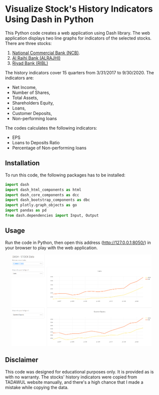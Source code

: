 # Visualize Stock's History Indicators Using Dash in Python

This Python code creates a web application using Dash library. The web application displays two line graphs for indicators of the selected stocks. There are three stocks:
1. [National Commercial Bank (NCB)](https://www.tadawul.com.sa/wps/portal/tadawul/market-participants/issuers/issuers-directory/company-details/!ut/p/z1/04_Sj9CPykssy0xPLMnMz0vMAfIjo8zi_Tx8nD0MLIy83V1DjA0czVx8nYP8PI0MDAz0I4EKzBEKDEJDLYEKjJ0DA11MjQzcTfXDCSkoyE7zBAC-SKhH/?companySymbol=1180).
2. [Al Rajhi Bank (ALRAJHI)](https://www.tadawul.com.sa/wps/portal/tadawul/market-participants/issuers/issuers-directory/company-details/!ut/p/z1/04_Sj9CPykssy0xPLMnMz0vMAfIjo8zi_Tx8nD0MLIy83V1DjA0czVx8nYP8PI0MDAz0I4EKzBEKDEJDLYEKjJ0DA11MjQzcTfXDCSkoyE7zBAC-SKhH/?companySymbol=1120)
3. [Riyad Bank (RIBL)](https://www.tadawul.com.sa/wps/portal/tadawul/market-participants/issuers/issuers-directory/company-details/!ut/p/z1/04_Sj9CPykssy0xPLMnMz0vMAfIjo8zi_Tx8nD0MLIy83V1DjA0czVx8nYP8PI0MDAz0I4EKzBEKDEJDLYEKjJ0DA11MjQzcTfXDCSkoyE7zBAC-SKhH/?companySymbol=1010)

The history indicators cover 15 quarters from 3/31/2017 to 9/30/2020. The indicators are:
* Net Income,
* Number of Shares,
* Total Assets,
* Shareholders Equity,
* Loans,
* Customer Deposits,
* Non-performing loans

The codes calculates the following indicators:
* EPS
* Loans to Deposits Ratio
* Percentage of Non-performing loans 

## Installation

To run this code, the following packages has to be installed:
```python
import dash
import dash_html_components as html
import dash_core_components as dcc
import dash_bootstrap_components as dbc
import plotly.graph_objects as go
import pandas as pd
from dash.dependencies import Input, Output
```

## Usage

Run the code in Python, then open this address (http://127.0.0.1:8050/) in your browser to play with the web application.

<p align="center">
  <img width="460" height="300" src=Capture.PNG>
</p>

## Disclaimer

This code was designed for educational purposes only. It is provided as is with no warranty. The stocks' history indicators were copied from TADAWUL website manually, and there's a high chance that I made a mistake while copying the data.
